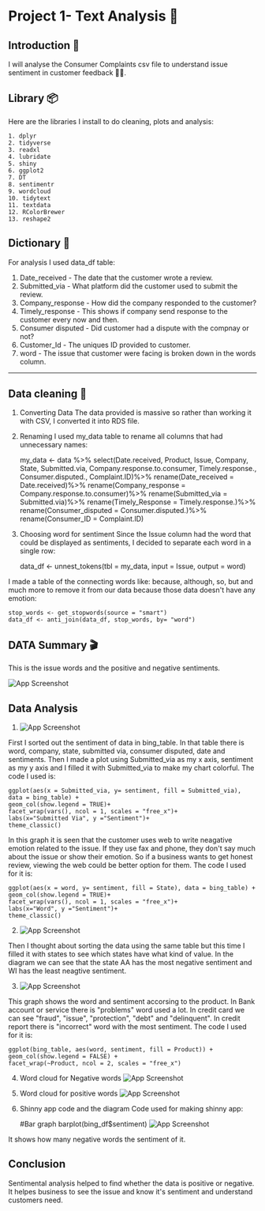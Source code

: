 
# Project 1- Text Analysis 📕




## Introduction 🪩
I will analyse the Consumer Complaints csv file to understand issue sentiment in customer feedback 🙋‍♀️. 

## Library 📦
Here are the libraries I install to do cleaning, plots and analysis:

    1. dplyr
    2. tidyverse
    3. readxl
    4. lubridate
    5. shiny
    6. ggplot2
    7. DT
    8. sentimentr
    9. wordcloud
    10. tidytext
    11. textdata
    12. RColorBrewer
    13. reshape2
## Dictionary 📖
For analysis I used data_df table:

1. Date_received - The date that the customer wrote a review.
2. Submitted_via - What platform did the customer used to submit the review.
3. Company_response - How did the company responded to the customer?
4. Timely_response - This shows if company send response to the customer every now and then.
5. Consumer disputed - Did customer had a dispute with the compnay or not?
6. Customer_Id - The uniques ID provided to customer.
7. word - The issue that customer were facing is broken down in the words column.
------

## Data cleaning 🫧
1. Converting Data
The data provided is massive so rather than working it with  CSV, I converted it into RDS file.

2. Renaming
I used my_data table to rename all columns that had unnecessary names:

    my_data <- data %>%
    select(Date.received, Product, Issue, Company, State, Submitted.via, Company.response.to.consumer, Timely.response., Consumer.disputed., Complaint.ID)%>% 
    rename(Date_received = Date.received)%>% 
    rename(Company_response = Company.response.to.consumer)%>%
    rename(Submitted_via = Submitted.via)%>% 
    rename(Timely_Response = Timely.response.)%>% 
    rename(Consumer_disputed = Consumer.disputed.)%>% 
    rename(Consumer_ID = Complaint.ID)

3. Choosing word for sentiment
Since the Issue column had the word that could be displayed as sentiments, I decided to separate each word in a single row:

    data_df <- unnest_tokens(tbl = my_data, input = Issue, output = word)

I made a table of the connecting words like: because, although, so, but and much more to remove it from our data because those data doesn't have any emotion:

    stop_words <- get_stopwords(source = "smart")
    data_df <- anti_join(data_df, stop_words, by= "word")





## DATA Summary 🎬
This is the issue words and the positive and negative sentiments.

![App Screenshot](https://raw.githubusercontent.com/stutishrestha21/Text-Analysis/main/Summary.png?token=GHSAT0AAAAAAB7VMISXPPF3BPJAXC6DM3RQZAGP7AA)  







## Data Analysis

1. ![App Screenshot](https://raw.githubusercontent.com/stutishrestha21/Text-Analysis/main/Rplot.png?token=GHSAT0AAAAAAB7VMISX5I7KHOBROS7EO47QZAGUVWA)  

First I sorted out the sentiment of data in bing_table. In that table there is word, company, state, submitted via, consumer disputed, date and sentiments. Then I made a plot using Submitted_via as my x axis, sentiment as my y axis and I filled it with Submitted_via to make my chart colorful. The code I used is:


    ggplot(aes(x = Submitted_via, y= sentiment, fill = Submitted_via), data = bing_table) +
    geom_col(show.legend = TRUE)+
    facet_wrap(vars(), ncol = 1, scales = "free_x")+
    labs(x="Submitted Via", y ="Sentiment")+
    theme_classic()
In this graph it is seen that the customer uses web to write neagative emotion related to the issue. If they use fax and phone, they don't say much about the issue or show their emotion. So if a business wants to get honest review, viewing the web could be better option for them.  The code I used for it is:

    ggplot(aes(x = word, y= sentiment, fill = State), data = bing_table) +
    geom_col(show.legend = TRUE)+
    facet_wrap(vars(), ncol = 1, scales = "free_x")+
    labs(x="Word", y ="Sentiment")+
    theme_classic()

2. ![App Screenshot](https://raw.githubusercontent.com/stutishrestha21/Text-Analysis/main/State.png?token=GHSAT0AAAAAAB7VMISWTQEFYV76VRPN2SNCZAGVTXQ) 

Then I thought about sorting the data using the same table but this time I filled it with states to see which states have what kind of value. In the diagram we can see that the state AA has the most negative sentiment and WI has the least neagtive sentiment. 


3. ![App Screenshot](https://raw.githubusercontent.com/stutishrestha21/Text-Analysis/main/Word%2C%20sentiment.png?token=GHSAT0AAAAAAB7VMISXBJ7HMBPLPDPSVPPUZAGXAGA)

This graph shows the word and sentiment accorsing to the product. In Bank account or service there is "problems" word used a lot. In credit card we can see "fraud", "issue", "protection", "debt" and "delinquent". In credit report there is "incorrect" word with the most sentiment. The code I used for it is: 

    ggplot(bing_table, aes(word, sentiment, fill = Product)) +
    geom_col(show.legend = FALSE) +
    facet_wrap(~Product, ncol = 2, scales = "free_x")

4. Word cloud for Negative words
![App Screenshot](https://raw.githubusercontent.com/stutishrestha21/Text-Analysis/main/Negative%20cloud.png?token=GHSAT0AAAAAAB7VMISWJ7MKZ3WBXOAGIIBOZAGXFSA)

5. Word cloud for positive words
![App Screenshot](https://raw.githubusercontent.com/stutishrestha21/Text-Analysis/main/Positive%20cloud.png?token=GHSAT0AAAAAAB7VMISWRSCRDT6L6CVXLGVOZAGXF4Q)

6. Shinny app code and the diagram
Code used for making shinny app:

    
    #Bar graph
    barplot(bing_df$sentiment)
![App Screenshot](https://raw.githubusercontent.com/stutishrestha21/Text-Analysis/main/Shinny.png?token=GHSAT0AAAAAAB7VMISXEVWNQVK3V27CQ7ZMZAGXMQA)

It shows how many negative words the sentiment of it.

## Conclusion

Sentimental analysis helped to find whether the data is positive or negative. It helpes business to see the issue and know it's sentiment and understand customers need.
